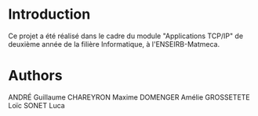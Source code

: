 # Introduction

Ce projet a été réalisé dans le cadre du module "Applications TCP/IP" de deuxième année de la filière Informatique, à l'ENSEIRB-Matmeca.

# Authors

ANDRÉ Guillaume
CHAREYRON Maxime
DOMENGER Amélie
GROSSETETE Loïc
SONET Luca
